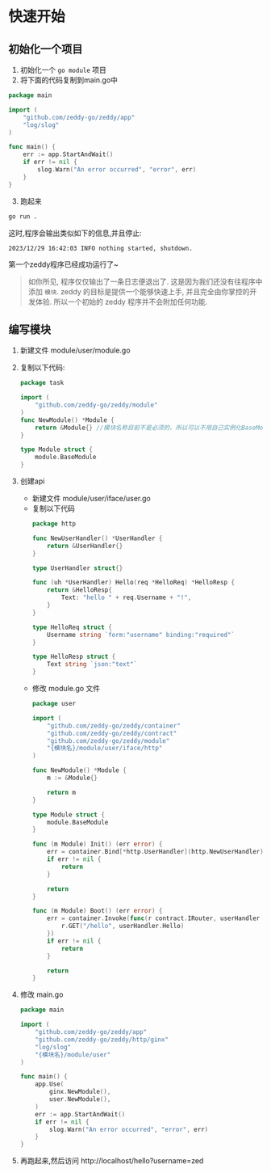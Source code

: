 # 快速开始
## 初始化一个项目
1. 初始化一个 `go module` 项目
2. 将下面的代码复制到main.go中

```go
package main

import (
	"github.com/zeddy-go/zeddy/app"
	"log/slog"
)

func main() {
	err := app.StartAndWait()
	if err != nil {
		slog.Warn("An error occurred", "error", err)
	}
}
```
3. 跑起来

```bash
go run .
```

这时,程序会输出类似如下的信息,并且停止:
```shell
2023/12/29 16:42:03 INFO nothing started, shutdown.
```

第一个zeddy程序已经成功运行了~

> 如你所见, 程序仅仅输出了一条日志便退出了. 这是因为我们还没有往程序中添加 `模块`. zeddy 的目标是提供一个能够快速上手, 并且完全由你掌控的开发体验.
    所以一个初始的 zeddy 程序并不会附加任何功能.

## 编写模块
1. 新建文件 module/user/module.go
2. 复制以下代码:
    ```go
    package task
    
    import (
        "github.com/zeddy-go/zeddy/module"
    )
    func NewModule() *Module {
        return &Module{} //模块名称目前不是必须的，所以可以不用自己实例化BaseModule
    }
    
    type Module struct {
        module.BaseModule
    }
    ```

3. 创建api
    * 新建文件 module/user/iface/user.go
    * 复制以下代码
        ```go
        package http

        func NewUserHandler() *UserHandler {
            return &UserHandler{}
        }
    
        type UserHandler struct{}
    
        func (uh *UserHandler) Hello(req *HelloReq) *HelloResp {
            return &HelloResp{
                Text: "hello " + req.Username + "!",
            }
        }
    
        type HelloReq struct {
            Username string `form:"username" binding:"required"`
        }
    
        type HelloResp struct {
            Text string `json:"text"`
        }
        ```
    * 修改 module.go 文件
        ```go
        package user
        
        import (
        	"github.com/zeddy-go/zeddy/container"
        	"github.com/zeddy-go/zeddy/contract"
        	"github.com/zeddy-go/zeddy/module"
        	"{模块名}/module/user/iface/http"
        )
        
        func NewModule() *Module {
        	m := &Module{}
        
        	return m
        }
        
        type Module struct {
        	module.BaseModule
        }
        
        func (m Module) Init() (err error) {
        	err = container.Bind[*http.UserHandler](http.NewUserHandler)
        	if err != nil {
        		return
        	}
        
        	return
        }
        
        func (m Module) Boot() (err error) {
        	err = container.Invoke(func(r contract.IRouter, userHandler *http.UserHandler) {
        		r.GET("/hello", userHandler.Hello)
        	})
        	if err != nil {
        		return
        	}
        
        	return
        }
        
        ```
4. 修改 main.go
    ```go
    package main
    
    import (
    	"github.com/zeddy-go/zeddy/app"
    	"github.com/zeddy-go/zeddy/http/ginx"
    	"log/slog"
    	"{模块名}/module/user"
    )
    
    func main() {
    	app.Use(
    		ginx.NewModule(),
    		user.NewModule(),
    	)
    	err := app.StartAndWait()
    	if err != nil {
    		slog.Warn("An error occurred", "error", err)
    	}
    }
    ```
5. 再跑起来,然后访问 http://localhost/hello?username=zed